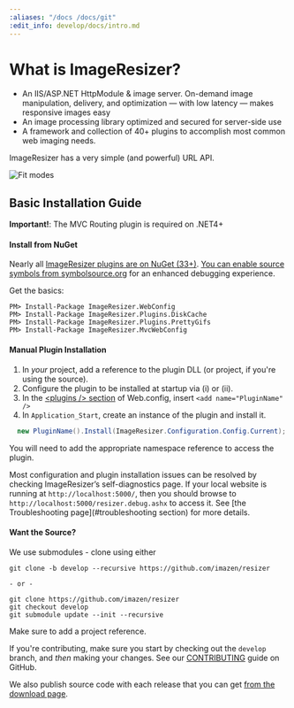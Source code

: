 ```yaml
---
:aliases: "/docs /docs/git"
:edit_info: develop/docs/intro.md
---
```


# What is ImageResizer?

* An IIS/ASP.NET HttpModule & image server. On-demand image manipulation, delivery, and optimization &mdash; with low latency &mdash; makes responsive images easy
* An image processing library optimized and secured for server-side use
* A framework and collection of 40+ plugins to accomplish most common web imaging needs. 

ImageResizer has a very simple (and powerful) URL API.

![Fit modes](http://z.zr.io/rw/diagrams/resizing-modes.png)


## Basic Installation Guide

**Important!**: The MVC Routing plugin is required on .NET4+

#### Install from NuGet

Nearly all [ImageResizer plugins are on NuGet (33+)](https://www.nuget.org/packages?q=nathanaeljones). [You can enable source symbols from symbolsource.org](http://www.symbolsource.org/Public/Home/VisualStudio) for an enhanced debugging experience.

Get the basics:

```
PM> Install-Package ImageResizer.WebConfig
PM> Install-Package ImageResizer.Plugins.DiskCache
PM> Install-Package ImageResizer.Plugins.PrettyGifs
PM> Install-Package ImageResizer.MvcWebConfig
```

#### Manual Plugin Installation

1. In *your* project, add a reference to the plugin DLL (or project, if you're using the source).
2. Configure the plugin to be installed at startup via (i) or (ii). 
  1.  In the [&lt;plugins /> section](#config_reference) of Web.config, insert `<add name="PluginName" />`
  2.  In `Application_Start`, create an instance of the plugin and install it.

``` c#
  new PluginName().Install(ImageResizer.Configuration.Config.Current);
```

You will need to add the appropriate namespace reference to access the plugin.

Most configuration and plugin installation issues can be resolved by checking ImageResizer’s self-diagnostics page. If your local website is running at `http://localhost:5000/`, then you should browse to `http://localhost:5000/resizer.debug.ashx` to access it. See [the Troubleshooting page](#troubleshooting section) for more details. 
<a name="reference"></a>


#### Want the Source?

We use submodules - clone using either 

```
git clone -b develop --recursive https://github.com/imazen/resizer

- or -

git clone https://github.com/imazen/resizer
git checkout develop
git submodule update --init --recursive

```

Make sure to add a project reference. 

If you're contributing, make sure you start by checking out the `develop` branch, and *then* making your changes. See our  [CONTRIBUTING](https://github.com/imazen/resizer/blob/develop/CONTRIBUTING.md) guide on GitHub.

We also publish source code with each release that you can get [from the download page](/download).